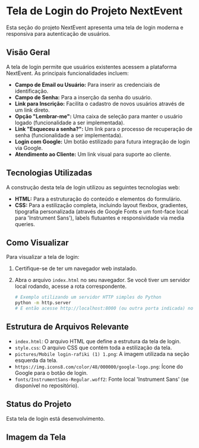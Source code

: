 # Tela de Login do Projeto NextEvent

Esta seção do projeto NextEvent apresenta uma tela de login moderna e responsiva para autenticação de usuários.

## Visão Geral

A tela de login permite que usuários existentes acessem a plataforma NextEvent. As principais funcionalidades incluem:

-   **Campo de Email ou Usuário:** Para inserir as credenciais de identificação.
-   **Campo de Senha:** Para a inserção da senha do usuário.
-   **Link para Inscrição:** Facilita o cadastro de novos usuários através de um link direto.
-   **Opção "Lembrar-me":** Uma caixa de seleção para manter o usuário logado (funcionalidade a ser implementada).
-   **Link "Esqueceu a senha?":** Um link para o processo de recuperação de senha (funcionalidade a ser implementada).
-   **Login com Google:** Um botão estilizado para futura integração de login via Google.
-   **Atendimento ao Cliente:** Um link visual para suporte ao cliente.

## Tecnologias Utilizadas

A construção desta tela de login utilizou as seguintes tecnologias web:

-   **HTML:** Para a estruturação do conteúdo e elementos do formulário.
-   **CSS:** Para a estilização completa, incluindo layout flexbox, gradientes, tipografia personalizada (através de Google Fonts e um font-face local para 'Instrument Sans'), labels flutuantes e responsividade via media queries.

## Como Visualizar

Para visualizar a tela de login:

1.  Certifique-se de ter um navegador web instalado.
2.  Abra o arquivo `index.html` no seu navegador. Se você tiver um servidor local rodando, acesse a rota correspondente.

    ```bash
    # Exemplo utilizando um servidor HTTP simples do Python
    python -m http.server
    # E então acesse http://localhost:8000 (ou outra porta indicada) no seu navegador.
    ```

## Estrutura de Arquivos Relevante

-   `index.html`: O arquivo HTML que define a estrutura da tela de login.
-   `style.css`: O arquivo CSS que contém toda a estilização da tela.
-   `pictures/Mobile login-rafiki (1) 1.png`: A imagem utilizada na seção esquerda da tela.
-   `https://img.icons8.com/color/48/000000/google-logo.png`: Ícone do Google para o botão de login.
-   `fonts/InstrumentSans-Regular.woff2`: Fonte local 'Instrument Sans' (se disponível no repositório).

## Status do Projeto

Esta tela de login está desenvolvimento.

## Imagem da Tela

